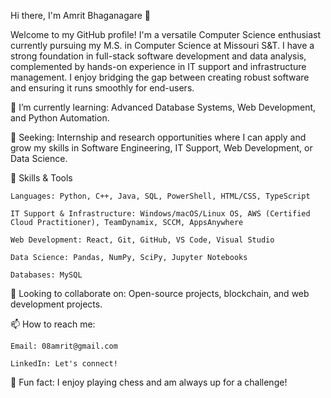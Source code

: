 Hi there, I'm Amrit Bhaganagare 👋

Welcome to my GitHub profile! I'm a versatile Computer Science enthusiast currently pursuing my M.S. in Computer Science at Missouri S&T. I have a strong foundation in full-stack software development and data analysis, complemented by hands-on experience in IT support and infrastructure management. I enjoy bridging the gap between creating robust software and ensuring it runs smoothly for end-users.

🌱 I’m currently learning: Advanced Database Systems, Web Development, and Python Automation.

💼 Seeking: Internship and research opportunities where I can apply and grow my skills in Software Engineering, IT Support, Web Development, or Data Science.

🚀 Skills & Tools

    Languages: Python, C++, Java, SQL, PowerShell, HTML/CSS, TypeScript

    IT Support & Infrastructure: Windows/macOS/Linux OS, AWS (Certified Cloud Practitioner), TeamDynamix, SCCM, AppsAnywhere

    Web Development: React, Git, GitHub, VS Code, Visual Studio

    Data Science: Pandas, NumPy, SciPy, Jupyter Notebooks

    Databases: MySQL


👯 Looking to collaborate on: Open-source projects, blockchain, and web development projects.

📫 How to reach me:

    Email: 08amrit@gmail.com

    LinkedIn: Let's connect!

💬 Fun fact: I enjoy playing chess and am always up for a challenge!
